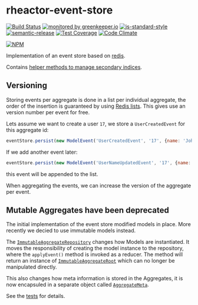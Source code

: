 # rheactor-event-store

[![Build Status](https://travis-ci.org/ResourcefulHumans/rheactor-event-store.svg?branch=master)](https://travis-ci.org/ResourcefulHumans/rheactor-event-store)
[![monitored by greenkeeper.io](https://img.shields.io/badge/greenkeeper.io-monitored-brightgreen.svg)](http://greenkeeper.io/) 
[![js-standard-style](https://img.shields.io/badge/code%20style-standard-brightgreen.svg)](http://standardjs.com/)
[![semantic-release](https://img.shields.io/badge/semver-semantic%20release-e10079.svg)](https://github.com/semantic-release/semantic-release)
[![Test Coverage](https://codeclimate.com/github/ResourcefulHumans/rheactor-event-store/badges/coverage.svg)](https://codeclimate.com/github/ResourcefulHumans/rheactor-event-store/coverage)
[![Code Climate](https://codeclimate.com/github/ResourcefulHumans/rheactor-event-store/badges/gpa.svg)](https://codeclimate.com/github/ResourcefulHumans/rheactor-event-store)

[![NPM](https://nodei.co/npm/rheactor-event-store.png?downloads=true&downloadRank=true&stars=true)](https://nodei.co/npm/rheactor-event-store/)

Implementation of an event store based on [redis](https://redis.io/).

Contains [helper methods to manage secondary indices](https://github.com/ResourcefulHumans/rheactor-event-store/blob/master/src/aggregate-index.js).

## Versioning

Storing events per aggregate is done in a list per individual aggregate, the order of the insertion is guaranteed by using [Redis lists](https://redis.io/topics/data-types#lists). This gives use an version number per event for free.

Lets assume we want to create a user `17`, we store a `UserCreatedEvent` for this aggregate id:

```javascript
eventStore.persist(new ModelEvent('UserCreatedEvent', '17', {name: 'John'}))
```

If we add another event later:

```javascript
eventStore.persist(new ModelEvent('UserNameUpdatedEvent', '17', {name: 'Mike'}))
```

this event will be appended to the list.

When aggregating the events, we can increase the version of the aggregate per event.

## Mutable Aggregates have been deprecated

The initial implementation of the event store modified models in place. More recently we decied to use immutable models instead. 

The [`ImmutableAggregateRepository`](https://github.com/ResourcefulHumans/rheactor-event-store/blob/master/src/immutable-aggregate-repository.js) changes how Models are instantiated. It moves the responsibility of creating the model instance to the repository, where the `applyEvent()` method is invoked as a reducer. The method will return an instance of [`ImmutableAggregateRoot`](https://github.com/ResourcefulHumans/rheactor-event-store/blob/master/src/immutable-aggregate-root.js) which can no longer be manipulated directly.

This also changes how meta information is stored in the Aggregates, it is now encapsuled in a separate object called [`AggregateMeta`](https://github.com/ResourcefulHumans/rheactor-event-store/blob/master/src/aggregate-meta.js).

See the [tests](https://github.com/ResourcefulHumans/rheactor-event-store/blob/master/test/immutable-aggregate-repository.spec.js) for details.


